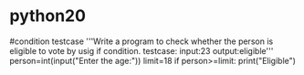 # python20
#condition testcase
'''Write a program to check whether the person is eligible to vote by usig if condition.
testcase:
input:23
output:eligible'''
person=int(input("Enter the age:"))
limit=18
if person>=limit:
    print("Eligible")

